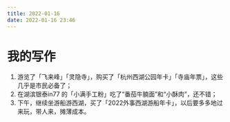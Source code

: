 ```yaml
---
title: 2022-01-16
date: 2022-01-16 23:46
---
```


# 我的写作

1. 游览了「飞来峰」「灵隐寺」，购买了「杭州西湖公园年卡」「寺庙年票」，这些几乎是市民必备了；
2. 在湖滨银泰in77 的「小满手工粉」吃了“番茄牛腩面”和“小酥肉”，还不错；
3. 下午，继续坐游船游西湖，买了「2022外事西湖游船年卡」，以后要多多地过来玩，带人来，摊薄成本。